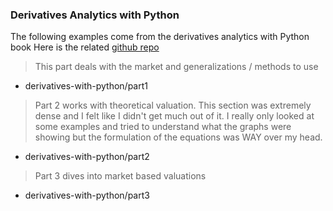 ### Derivatives Analytics with Python

The following examples come from the derivatives analytics with Python book
Here is the related [github repo](https://github.com/yhilpisch/dawp/blob/master/python36)
> This part deals with the market and generalizations / methods to use
- derivatives-with-python/part1
> Part 2 works with theoretical valuation. This section was extremely dense and I felt like I didn't get much out of it. I really only looked at some examples and tried to understand what the graphs were showing but the formulation of the equations was WAY over my head.
- derivatives-with-python/part2
> Part 3 dives into market based valuations
- derivatives-with-python/part3
